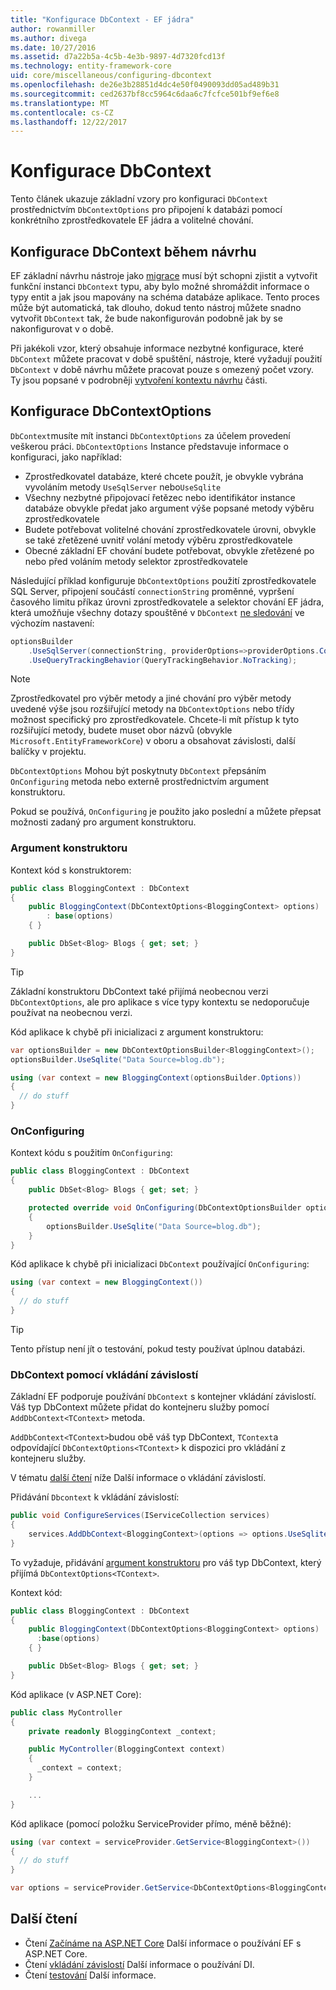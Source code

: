 ```yaml
---
title: "Konfigurace DbContext - EF jádra"
author: rowanmiller
ms.author: divega
ms.date: 10/27/2016
ms.assetid: d7a22b5a-4c5b-4e3b-9897-4d7320fcd13f
ms.technology: entity-framework-core
uid: core/miscellaneous/configuring-dbcontext
ms.openlocfilehash: de26e3b28851d4dc4e50f0490093dd05ad489b31
ms.sourcegitcommit: ced2637bf8cc5964c6daa6c7fcfce501bf9ef6e8
ms.translationtype: MT
ms.contentlocale: cs-CZ
ms.lasthandoff: 12/22/2017
---
```

# <a name="configuring-a-dbcontext"></a>Konfigurace DbContext

Tento článek ukazuje základní vzory pro konfiguraci `DbContext` prostřednictvím `DbContextOptions` pro připojení k databázi pomocí konkrétního zprostředkovatele EF jádra a volitelné chování.

## <a name="design-time-dbcontext-configuration"></a>Konfigurace DbContext během návrhu

EF základní návrhu nástroje jako [migrace](xref:core/managing-schemas/migrations/index) musí být schopni zjistit a vytvořit funkční instanci `DbContext` typu, aby bylo možné shromáždit informace o typy entit a jak jsou mapovány na schéma databáze aplikace. Tento proces může být automatická, tak dlouho, dokud tento nástroj můžete snadno vytvořit `DbContext` tak, že bude nakonfigurován podobně jak by se nakonfigurovat v o době.

Při jakékoli vzor, který obsahuje informace nezbytné konfigurace, které `DbContext` můžete pracovat v době spuštění, nástroje, které vyžadují použití `DbContext` v době návrhu můžete pracovat pouze s omezený počet vzory. Ty jsou popsané v podrobněji [vytvoření kontextu návrhu](xref:core/miscellaneous/cli/dbcontext-creation) části.

## <a name="configuring-dbcontextoptions"></a>Konfigurace DbContextOptions

`DbContext`musíte mít instanci `DbContextOptions` za účelem provedení veškerou práci. `DbContextOptions` Instance představuje informace o konfiguraci, jako například:

- Zprostředkovatel databáze, které chcete použít, je obvykle vybrána vyvoláním metody `UseSqlServer` nebo`UseSqlite`
- Všechny nezbytné připojovací řetězec nebo identifikátor instance databáze obvykle předat jako argument výše popsané metody výběru zprostředkovatele
- Budete potřebovat volitelné chování zprostředkovatele úrovni, obvykle se také zřetězené uvnitř volání metody výběru zprostředkovatele
- Obecné základní EF chování budete potřebovat, obvykle zřetězené po nebo před voláním metody selektor zprostředkovatele

Následující příklad konfiguruje `DbContextOptions` použití zprostředkovatele SQL Server, připojení součástí `connectionString` proměnné, vypršení časového limitu příkaz úrovni zprostředkovatele a selektor chování EF jádra, která umožňuje všechny dotazy spouštěné v `DbContext` [ne sledování](xref:core/querying/tracking#no-tracking-queries) ve výchozím nastavení:

``` csharp
optionsBuilder
    .UseSqlServer(connectionString, providerOptions=>providerOptions.CommandTimeout(60))
    .UseQueryTrackingBehavior(QueryTrackingBehavior.NoTracking);
```

> [!NOTE]  
> Zprostředkovatel pro výběr metody a jiné chování pro výběr metody uvedené výše jsou rozšiřující metody na `DbContextOptions` nebo třídy možnost specifický pro zprostředkovatele. Chcete-li mít přístup k tyto rozšiřující metody, budete muset obor názvů (obvykle `Microsoft.EntityFrameworkCore`) v oboru a obsahovat závislosti, další balíčky v projektu.

`DbContextOptions` Mohou být poskytnuty `DbContext` přepsáním `OnConfiguring` metoda nebo externě prostřednictvím argument konstruktoru.

Pokud se používá, `OnConfiguring` je použito jako poslední a můžete přepsat možnosti zadaný pro argument konstruktoru.

### <a name="constructor-argument"></a>Argument konstruktoru

Kontext kód s konstruktorem:

``` csharp
public class BloggingContext : DbContext
{
    public BloggingContext(DbContextOptions<BloggingContext> options)
        : base(options)
    { }

    public DbSet<Blog> Blogs { get; set; }
}
```

> [!TIP]  
> Základní konstruktoru DbContext také přijímá neobecnou verzi `DbContextOptions`, ale pro aplikace s více typy kontextu se nedoporučuje používat na neobecnou verzi.

Kód aplikace k chybě při inicializaci z argument konstruktoru:

``` csharp
var optionsBuilder = new DbContextOptionsBuilder<BloggingContext>();
optionsBuilder.UseSqlite("Data Source=blog.db");

using (var context = new BloggingContext(optionsBuilder.Options))
{
  // do stuff
}
```

### <a name="onconfiguring"></a>OnConfiguring

Kontext kódu s použitím `OnConfiguring`:

``` csharp
public class BloggingContext : DbContext
{
    public DbSet<Blog> Blogs { get; set; }

    protected override void OnConfiguring(DbContextOptionsBuilder optionsBuilder)
    {
        optionsBuilder.UseSqlite("Data Source=blog.db");
    }
}
```

Kód aplikace k chybě při inicializaci `DbContext` používající `OnConfiguring`:

``` csharp
using (var context = new BloggingContext())
{
  // do stuff
}
```

> [!TIP]
> Tento přístup není jít o testování, pokud testy používat úplnou databázi.

### <a name="using-dbcontext-with-dependency-injection"></a>DbContext pomocí vkládání závislostí

Základní EF podporuje používání `DbContext` s kontejner vkládání závislostí. Váš typ DbContext můžete přidat do kontejneru služby pomocí `AddDbContext<TContext>` metoda.

`AddDbContext<TContext>`budou obě váš typ DbContext, `TContext`a odpovídající `DbContextOptions<TContext>` k dispozici pro vkládání z kontejneru služby.

V tématu [další čtení](#more-reading) níže Další informace o vkládání závislostí.

Přidávání `Dbcontext` k vkládání závislostí:

``` csharp
public void ConfigureServices(IServiceCollection services)
{
    services.AddDbContext<BloggingContext>(options => options.UseSqlite("Data Source=blog.db"));
}
```

To vyžaduje, přidávání [argument konstruktoru](#constructor-argument) pro váš typ DbContext, který přijímá `DbContextOptions<TContext>`.

Kontext kód:

``` csharp
public class BloggingContext : DbContext
{
    public BloggingContext(DbContextOptions<BloggingContext> options)
      :base(options)
    { }

    public DbSet<Blog> Blogs { get; set; }
}
```

Kód aplikace (v ASP.NET Core):

``` csharp
public class MyController
{
    private readonly BloggingContext _context;

    public MyController(BloggingContext context)
    {
      _context = context;
    }

    ...
}
```

Kód aplikace (pomocí položku ServiceProvider přímo, méně běžné):

``` csharp
using (var context = serviceProvider.GetService<BloggingContext>())
{
  // do stuff
}

var options = serviceProvider.GetService<DbContextOptions<BloggingContext>>();
```

## <a name="more-reading"></a>Další čtení

* Čtení [Začínáme na ASP.NET Core](../get-started/aspnetcore/index.md) Další informace o používání EF s ASP.NET Core.
* Čtení [vkládání závislostí](https://docs.microsoft.com/aspnet/core/fundamentals/dependency-injection) Další informace o používání DI.
* Čtení [testování](testing/index.md) Další informace.
